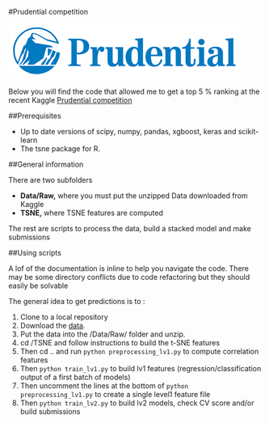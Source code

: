 #Prudential competition

![prudential](../Images/prudential.png)  

Below you will find the code that allowed me to get a top 5 % ranking at the recent Kaggle [Prudential competition](https://www.kaggle.com/c/prudential-life-insurance-assessment)

##Prerequisites

- Up to date versions of scipy, numpy, pandas, xgboost, keras and scikit-learn
- The tsne package for R.  

##General information

There are two subfolders
- **Data/Raw,** where you must put the unzipped Data downloaded from Kaggle
- **TSNE,** where TSNE features are computed

The rest are scripts to process the data, build a stacked model and make submissions

##Using scripts

A lof of the documentation is inline to help you navigate the code.
There may be some directory conflicts due to code refactoring but they should easily be solvable

The general idea to get predictions is to :

1. Clone to a local repository  
2. Download the [data](https://www.kaggle.com/c/prudential-life-insurance-assessment/data).  
3. Put the data into the /Data/Raw/ folder and unzip.   
4. cd /TSNE and follow instructions to build the t-SNE features
5. Then cd .. and run `python preprocessing_lv1.py` to compute correlation features
6. Then `python train_lv1.py` to build lv1 features (regression/classification output of a first batch of models)
7. Then uncomment the lines at the bottom of `python preprocessing_lv1.py` to create a single level1 feature file
8. Then `python train_lv2.py` to build lv2 models, check CV score and/or build submissions    

